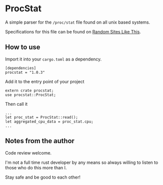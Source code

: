 # ProcStat

A simple parser for the `/proc/stat` file found on all unix based systems.

Specifications for this file can be found on [Random Sites Like This](https://man7.org/linux/man-pages/man5/proc.5.html).

## How to use

Import it into your `cargo.toml` as a dependency.

```
[dependencies]
procstat = "1.0.3"
```

Add it to the entry point of your project

```
extern crate procstat;
use procstat::ProcStat;
```

Then call it

```
...
let proc_stat = ProcStat::read();
let aggregated_cpu_data = proc_stat.cpu;
...
```

## Notes from the author

Code review welcome. 

I'm not a full time rust developer by any means so always willing to listen to those who do this more than I.

Stay safe and be good to each other!